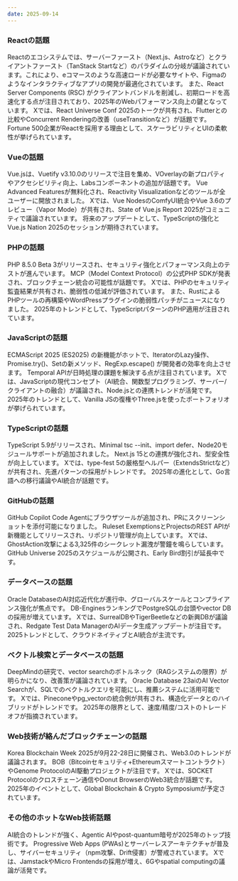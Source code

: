 ```yaml
---
date: 2025-09-14
---
```


### Reactの話題
Reactのエコシステムでは、サーバーファースト（Next.js、Astroなど）とクライアントファースト（TanStack Startなど）のパラダイムの分岐が議論されています。これにより、eコマースのような高速ロードが必要なサイトや、Figmaのようなインタラクティブなアプリの開発が最適化されています。 また、React Server Components (RSC) がクライアントバンドルを削減し、初期ロードを高速化する点が注目されており、2025年のWebパフォーマンス向上の鍵となっています。 Xでは、React Universe Conf 2025のトークが共有され、Flutterとの比較やConcurrent Renderingの改善（useTransitionなど）が話題です。 Fortune 500企業がReactを採用する理由として、スケーラビリティとUIの柔軟性が挙げられています。

### Vueの話題
Vue.jsは、Vuetify v3.10.0のリリースで注目を集め、VOverlayの新プロパティやアクセシビリティ向上、Labsコンポーネントの追加が話題です。 Vue Advanced Featuresが無料化され、Reactivity Visualizationなどのツールが全ユーザーに開放されました。 Xでは、Vue NodesのComfyUI統合やVue 3.6のプレビュー（Vapor Mode）が共有され、State of Vue.js Report 2025がコミュニティで議論されています。 将来のアップデートとして、TypeScriptの強化とVue.js Nation 2025のセッションが期待されています。

### PHPの話題
PHP 8.5.0 Beta 3がリリースされ、セキュリティ強化とパフォーマンス向上のテストが進んでいます。 MCP（Model Context Protocol）の公式PHP SDKが発表され、ブロックチェーン統合の可能性が話題です。 Xでは、PHPのセキュリティ監査結果が共有され、脆弱性の低減が評価されています。 また、RustによるPHPツールの再構築やWordPressプラグインの脆弱性パッチがニュースになりました。 2025年のトレンドとして、TypeScriptパターンのPHP適用が注目されています。

### JavaScriptの話題
ECMAScript 2025 (ES2025) の新機能がホットで、IteratorのLazy操作、Promise.try()、Setの新メソッド、RegExp.escape() が開発者の効率を向上させます。 Temporal APIが日時処理の課題を解決する点が注目されています。 Xでは、JavaScriptの現代コンセプト（AI統合、関数型プログラミング、サーバー/クライアントの融合）が議論され、Node.jsとの連携トレンドが活発です。 2025年のトレンドとして、Vanilla JSの復権やThree.jsを使ったポートフォリオが挙げられています。

### TypeScriptの話題
TypeScript 5.9がリリースされ、Minimal tsc --init、import defer、Node20モジュールサポートが追加されました。 Next.js 15との連携が強化され、型安全性が向上しています。 Xでは、type-fest 5の厳格型ヘルパー（ExtendsStrictなど）が共有され、先進パターンの採用がトレンドです。 2025年の進化として、Go言語への移行議論やAI統合が話題です。

### GitHubの話題
GitHub Copilot Code Agentにブラウザツールが追加され、PRにスクリーンショットを添付可能になりました。 Ruleset ExemptionsとProjectsのREST APIが新機能としてリリースされ、リポジトリ管理が向上しています。 Xでは、GhostAction攻撃による3,325件のシークレット漏洩が警鐘を鳴らしています。 GitHub Universe 2025のスケジュールが公開され、Early Bird割引が延長中です。

### データベースの話題
Oracle DatabaseのAI対応近代化が進行中、グローバルスケールとコンプライアンス強化が焦点です。 DB-EnginesランキングでPostgreSQLの台頭やvector DBの採用が増えています。 Xでは、SurrealDBやTigerBeetleなどの新興DBが議論され、Redgate Test Data ManagerのAIデータ生成アップデートが注目です。 2025トレンドとして、クラウドネイティブとAI統合が主流です。

### ベクトル検索とデータベースの話題
DeepMindの研究で、vector searchのボトルネック（RAGシステムの限界）が明らかになり、改善策が議論されています。 Oracle Database 23aiのAI Vector Searchが、SQLでのベクトルクエリを可能にし、推薦システムに活用可能です。 Xでは、Pineconeやpg_vectorの統合例が共有され、構造化データとのハイブリッドがトレンドです。 2025年の限界として、速度/精度/コストのトレードオフが指摘されています。

### Web技術が絡んだブロックチェーンの話題
Korea Blockchain Week 2025が9月22-28日に開催され、Web3.0のトレンドが議論されます。 BOB（Bitcoinセキュリティ+Ethereumスマートコントラクト）やGenome ProtocolのAI駆動プロジェクトが注目です。 Xでは、SOCKET Protocolのクロスチェーン通信やDonut BrowserのWeb3統合が話題です。 2025年のイベントとして、Global Blockchain & Crypto Symposiumが予定されています。

### その他のホットなWeb技術話題
AI統合のトレンドが強く、Agentic AIやpost-quantum暗号が2025年のトップ技術です。 Progressive Web Apps (PWAs)とサーバーレスアーキテクチャが普及し、サイバーセキュリティ（npm攻撃、Drift侵害）が警戒されています。 Xでは、JamstackやMicro Frontendsの採用が増え、6Gやspatial computingの議論が活発です。